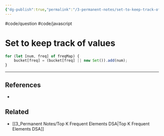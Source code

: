 ```yaml
---
{"dg-publish":true,"permalink":"/3-permanent-notes/set-to-keep-track-of-values/"}
---
```


#code/question #code/javascript

# Set to keep track of values

```javascript
for (let [num, freq] of freqMap) {
	bucket[freq] = (bucket[freq] || new Set()).add(num);
}
```

---

## References
- 

## Related
- [[3_Permanent Notes/Top K Frequent Elements DSA\|Top K Frequent Elements DSA]]